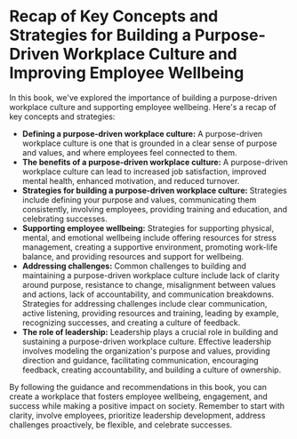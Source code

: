 Recap of Key Concepts and Strategies for Building a Purpose-Driven Workplace Culture and Improving Employee Wellbeing
=================================================================================================================================

In this book, we've explored the importance of building a purpose-driven workplace culture and supporting employee wellbeing. Here's a recap of key concepts and strategies:

* **Defining a purpose-driven workplace culture:** A purpose-driven workplace culture is one that is grounded in a clear sense of purpose and values, and where employees feel connected to them.
* **The benefits of a purpose-driven workplace culture:** A purpose-driven workplace culture can lead to increased job satisfaction, improved mental health, enhanced motivation, and reduced turnover.
* **Strategies for building a purpose-driven workplace culture:** Strategies include defining your purpose and values, communicating them consistently, involving employees, providing training and education, and celebrating successes.
* **Supporting employee wellbeing:** Strategies for supporting physical, mental, and emotional wellbeing include offering resources for stress management, creating a supportive environment, promoting work-life balance, and providing resources and support for wellbeing.
* **Addressing challenges:** Common challenges to building and maintaining a purpose-driven workplace culture include lack of clarity around purpose, resistance to change, misalignment between values and actions, lack of accountability, and communication breakdowns. Strategies for addressing challenges include clear communication, active listening, providing resources and training, leading by example, recognizing successes, and creating a culture of feedback.
* **The role of leadership:** Leadership plays a crucial role in building and sustaining a purpose-driven workplace culture. Effective leadership involves modeling the organization's purpose and values, providing direction and guidance, facilitating communication, encouraging feedback, creating accountability, and building a culture of ownership.

By following the guidance and recommendations in this book, you can create a workplace that fosters employee wellbeing, engagement, and success while making a positive impact on society. Remember to start with clarity, involve employees, prioritize leadership development, address challenges proactively, be flexible, and celebrate successes.

